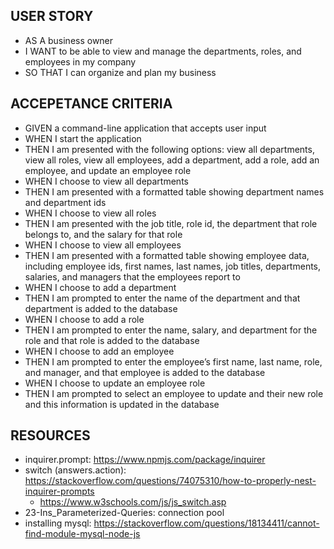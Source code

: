 ## USER STORY

- AS A business owner
- I WANT to be able to view and manage the departments, roles, and employees in my company
- SO THAT I can organize and plan my business

## ACCEPETANCE CRITERIA

- GIVEN a command-line application that accepts user input
- WHEN I start the application
- THEN I am presented with the following options: view all departments, view all roles, view all employees, add a department, add a role, add an employee, and update an employee role
- WHEN I choose to view all departments
- THEN I am presented with a formatted table showing department names and department ids
- WHEN I choose to view all roles
- THEN I am presented with the job title, role id, the department that role belongs to, and the salary for that role
- WHEN I choose to view all employees
- THEN I am presented with a formatted table showing employee data, including employee ids, first names, last names, job titles, departments, salaries, and managers that the employees report to
- WHEN I choose to add a department
- THEN I am prompted to enter the name of the department and that department is added to the database
- WHEN I choose to add a role
- THEN I am prompted to enter the name, salary, and department for the role and that role is added to the database
- WHEN I choose to add an employee
- THEN I am prompted to enter the employee’s first name, last name, role, and manager, and that employee is added to the database
- WHEN I choose to update an employee role
- THEN I am prompted to select an employee to update and their new role and this information is updated in the database

## RESOURCES

- inquirer.prompt: https://www.npmjs.com/package/inquirer 
- switch (answers.action): https://stackoverflow.com/questions/74075310/how-to-properly-nest-inquirer-prompts 
    - https://www.w3schools.com/js/js_switch.asp 
- 23-Ins_Parameterized-Queries: connection pool
- installing mysql: https://stackoverflow.com/questions/18134411/cannot-find-module-mysql-node-js 